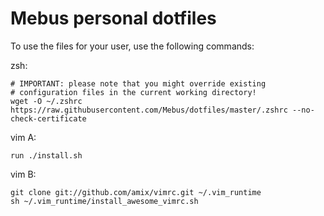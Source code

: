 Mebus personal dotfiles
=======================

To use the files for your user, use the following commands:

zsh:

    # IMPORTANT: please note that you might override existing
    # configuration files in the current working directory!
    wget -O ~/.zshrc https://raw.githubusercontent.com/Mebus/dotfiles/master/.zshrc --no-check-certificate

vim A:
    
    run ./install.sh

vim B:

    git clone git://github.com/amix/vimrc.git ~/.vim_runtime
    sh ~/.vim_runtime/install_awesome_vimrc.sh


